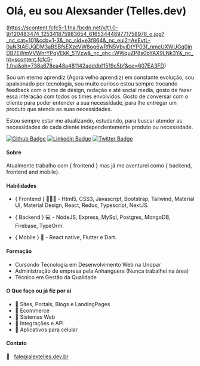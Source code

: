# Olá, eu sou Alexsander (Telles.dev)
(https://scontent.fcfc5-1.fna.fbcdn.net/v/t1.0-9/120483474_125341875983654_6165344489771758978_o.jpg?_nc_cat=101&ccb=1-3&_nc_sid=e3f864&_nc_eui2=AeEvtL-0uN3tAEUQDM3aBSBfsEXzeVW8og6wRfN5VbyiDtYP03f_nmcUXWUGq0jnDB7EWmVVWhrYPqVEkK_51Vzw&_nc_ohc=WWquZP8s0bYAX9LNk3Y&_nc_ht=scontent.fcfc5-1.fna&oh=738a678ea48a481142adddbf1519c5bf&oe=607EA3FD)

Sou um eterno aprendiz (Agora velho aprendiz) em constante evolução, sou apaixonado por tecnologia, sou muito curioso estou sempre trocando feedback com o time de design, redação e até social media, gosto de fazer essa interação com todos os times envolvidos. Gosto de conversar com o cliente para poder entender a sua necessidade, para lhe entregar um produto que atenda as suas necessidades. 

Estou sempre estar me atualizando, estudando, para buscar atender as necessidades de cada cliente independentemente produto ou necessidade. 

[![Github Badge](https://img.shields.io/badge/-Github-000?style=flat-square&logo=Github&logoColor=white&link=https://github.com/tellesdev)](https://github.com/tellesdev)
[![Linkedin Badge](https://img.shields.io/badge/-LinkedIn-blue?style=flat-square&logo=Linkedin&logoColor=white&link=https://www.linkedin.com/in/alexsandervalente/)](https://www.linkedin.com/in/alexsandervalente/)
[![Twitter Badge](https://img.shields.io/badge/-Twitter-1ca0f1?style=flat-square&labelColor=1ca0f1&logo=twitter&logoColor=white&link=https://twitter.com/alexvtelles)](https://twitter.com/alexvtelles)


#### Sobre
Atualmente trabalho com { frontend } mas já me aventurei como { backend, frontend and mobile}.

#### Habilidades
- { Frontend } 👨🏼‍🏫 - Html5, CSS3, Javascript, Bootstrap, Tailwind, Material UI, Material Design, React, Redux, Typescript, NextJS.

- { Backend } 💻  - NodeJS, Express, MySql, Postgres, MongoDB, Firebase, TypeOrm. 

- { Mobile } 📱 - React native, Flutter e Dart.

#### Formação
- Cursondo Tecnologia em Desenvolvimento Web na Unopar
- Administração de empresa pela Anhanguera (Nunca trabalhei na área)
- Técnico em Gestão da Qualidade

#### O Que faço ou já fiz por ai
- 🔸 Sites, Portais, Blogs e LandingPages
- 🔸 Ecommerce
- 🔸 Sistemas Web
- 🔸 Integrações e API
- 🔸 Aplicativos para celular

#### Contato
:email: &nbsp; fale@alextelles.dev.br
